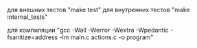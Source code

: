 для внешних тестов "make test"
для внутренних тестов "make internal_tests"

для компиляции "gcc -Wall -Werror -Wextra -Wpedantic -fsanitize=address -lm main.c actions.c -o program"
